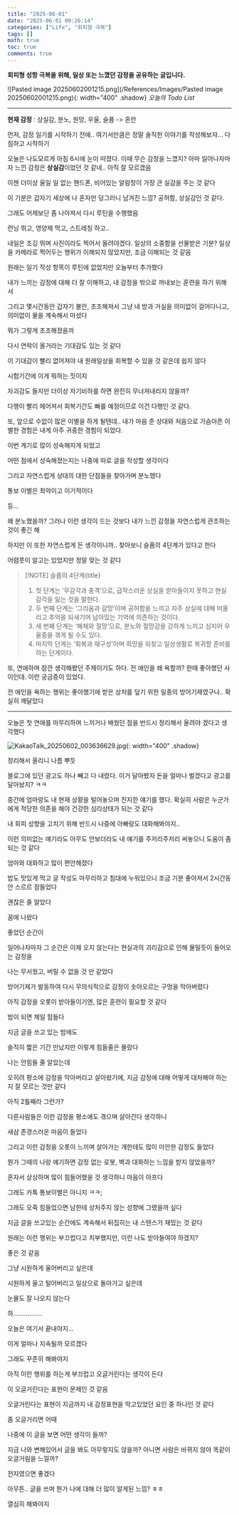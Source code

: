 ```yaml
---
title: "2025-06-01"
date: "2025-06-01 09:26:14"
categories: ["Life", "회피형 극복"]
tags: []
math: true
toc: true
comments: true
---
```


**회피형 성항 극복을 위해, 일상 또는 느꼈던 감정을 공유하는 글입니다.**

![Pasted image 20250602001215.png](/References/Images/Pasted image 20250602001215.png){: width="400" .shadow}
_오늘의 Todo List_

---

**현재 감정** : 상실감, 분노, 원망, 우울, 슬픔 -> 혼란

먼저, 감정 일기를 시작하기 전에.. 여기서만큼은 정말 솔직한 이야기를 작성해보자... 다짐하고 시작하기

오늘은 나도모르게 아침 6시에 눈이 떠졌다. 이때 무슨 감정을 느꼈지? 아마 일어나자마자 느낀 감정은 **상실감**이었던 것 같네.. 아직 잘 모르겠음

이젠 더이상 울일 일 없는 핸드폰, 비어있는 알람창이 가장 큰 실감을 주는 것 같다

이 기분은 갑자기 세상에 나 혼자만 덩그러니 남겨진 느낌? 공허함, 상실감인 것 같다.

그래도 어제보단 좀 나아져서 다시 루틴을 수행했음

런닝 뛰고, 영양제 먹고, 스트레칭 하고..

내일은 조깅 뛰며 사진이라도 찍어서 올려야겠다. 일상의 소중함을 선물받은 기분? 일상을 카메라로 찍어두는 행위가 이해되지 않았지만, 조금 이해되는 것 같음

원래는 일기 작성 항목이 루틴에 없었지만 오늘부터 추가했다

내가 느끼는 감정에 대해 더 잘 이해하고, 내 감정을 밖으로 꺼내보는 훈련을 하기 위해서

그리고 몇시간동안 갑자기 불안, 초조해져서 그냥 내 방과 거실을 의미없이 걸어다니고, 의미없이 물을 계속해서 마셨다

뭐가 그렇게 초조해졌을까

다시 연락이 올거라는 기대감도 있는 것 같다

이 기대감이 빨리 없어져야 내 원래일상을 회복할 수 있을 것 같은데 쉽지 않다

시험기간에 이게 뭐하는 짓이지

자괴감도 들지만 더이상 자기비하를 하면 완전히 무너져내리지 않을까?

다행이 빨리 헤어져서 회복기간도 빠를 예정이므로 이건 다행인 것 같다.

또, 앞으로 수없이 많은 이별을 하게 될텐데.. 내가 마음 준 상대와 처음으로 가슴아픈 이별한 경험은 내게 아주 귀중한 경험이 되었다.

이번 계기로 많이 성숙해지게 되었고

어떤 점에서 성숙해졌는지는 나중에 따로 글을 작성할 생각이다

그리고 자연스럽게 상대의 대한 단점들을 찾아가며 분노했다

통보 이별은 최악이고 이기적이다

등...

왜 분노했을까? 그러나 이런 생각이 드는 것보다 내가 느낀 감정을 자연스럽게 관조하는것이 좋긴 해

하지만 이 또한 자연스럽게 든 생각이니까.. 찾아보니 슬픔의 4단계가 있다고 한다

어렴풋이 알고는 있었지만 정말 맞는 것 같다

> [!NOTE] 슬픔의 4단계{title}
> 1. 첫 단계는 ‘무감각과 충격’으로, 급작스러운 상실을 받아들이지 못하고 현실감각을 잃는 것을 말한다.
> 2. 두 번째 단계는 ‘그리움과 갈망’이며 공허함을 느끼고 자주 상실에 대해 떠올리고 추억을 되새기며 남아있는 기억에 의존하는 것이다.
> 3. 세 번째 단계는 ‘해체와 절망’으로, 분노와 절망감을 강하게 느끼고 심지어 우울증을 겪게 될 수도 있다.
> 4. 마지막 단계는 ‘회복과 재구성’이며 희망을 되찾고 일상생활로 복귀할 준비를 하는 단계이다.

또, 연애하며 잠깐 생각해봤던 주제이기도 하다. 전 애인을 왜 욕할까? 한때 좋아했던 사이인데. 이런 궁금증이 있었다. 

전 애인을 욕하는 행위는 좋아했기에 받은 상처를 덮기 위한 일종의 방어기제였구나.. 확실히 깨달았다

---

오늘은 첫 연애를 마무리하며 느끼거나 배웠던 점을 반드시 정리해서 올려야 겠다고 생각했다

![KakaoTalk_20250602_003636629.jpg](/References/Images/KakaoTalk_20250602_003636629.jpg){: width="400" .shadow}

정리해서 올리니 나름 뿌듯

블로그에 있던 광고도 하나 빼고 다 내렸다. 이거 달아봤자 돈을 얼마나 벌겠다고 광고를 달아놨지? ㅋㅋ

중간에 엄마랑도 내 현재 상황을 털어놓으며 진지한 얘기를 했다. 확실히 사람은 누군가에게 적당한 의존을 해야 건강한 심리상태가 되는 것 같다

내 회피 성향을 고치기 위해 반드시 나중에 아빠랑도 대화해봐야지..

이런 의미없는 얘기라도 아무도 안보더라도 내 얘기를 주저리주저리 써놓으니 도움이 좀 되는 것 같다

엄마와 대화하고 많이 편안해졌다

밥도 맛있게 먹고 글 작성도 마무리하고 침대에 누워있으니 조금 기분 좋아져서 2시간동안 스르르 잠들었다

괜찮은 줄 알았다

꿈에 나왔다

좋았던 순간이

일어나자마자 그 순간은 이제 오지 않는다는 현실과의 괴리감으로 인해 물밀듯이 들어오는 감정을

나는 무서웠고, 버틸 수 없을 것 만 같았다

방어기제가 발동하여 다시 무의식적으로 감정이 솟아오르는 구멍을 막아버렸다

아직 감정을 오롯이 받아들이기엔, 많은 훈련이 필요할 것 같다

밤이 되면 제일 힘들다

지금 글을 쓰고 있는 밤에도

솔직히 짧은 기간 만났지만 이렇게 힘들줄은 몰랐다

나는 안힘들 줄 알았는데

오히려 평소에 감정을 막아버리고 살아왔기에, 지금 감정에 대해 어떻게 대처해야 하는지 잘 모르는 것만 같다

아직 2틀째라 그런가?

다른사람들은 이런 감정을 평소에도 겪으며 살아간다 생각하니

새삼 존경스러운 마음이 들었다

그리고 이런 감정을 오롯이 느끼며 살아가는 걔한테도 많이 미안한 감정도 들었다

뭔가 그때의 나랑 얘기하면 감정 없는 로봇, 벽과 대화하는 느낌을 받지 않았을까?

혼자서 상상하며 많이 힘들어했을 것 생각하니 마음이 아프다

그래도 카톡 통보이별은 아니지 ㅋㅋ;

그래도 오죽 힘들었으면 남한테 상처주지 않는 성향에 그랬을까 싶다

지금 글을 쓰고있는 순간에도 계속해서 뒤집히는 내 스탠스가 재밌는 것 같다

원래는 이런 행위는 부끄럽다고 치부했지만, 이런 나도 받아들여야 하겠지?

좋은 것 같음



그냥 시원하게 울어버리고 싶은데

시원하게 울고 털어버리고 일상으로 돌아가고 싶은데

눈물도 잘 나오지 않는다

하................

오늘은 여기서 끝내야지...

이게 얼마나 지속될까 모르겠다

그래도 꾸준히 해봐야지

아직 이런 행위를 하는게 부끄럽고 오글거린다는 생각이 든다

이 오글거린다는 표현이 문제인 것 같음

오글거린다는 표현이 지금까지 내 감정표현을 막고있었던 요인 중 하나인 것 같다

좀 오글거리면 어때

나중에 이 글을 보면 어떤 생각이 들까?

지금 나와 변해있어서 글을 봐도 아무렇지도 않을까? 아니면 사람은 바뀌지 않아 똑같이 오글거림을 느낄까?

전자였으면 좋겠다

아무튼.. 글을 쓰며 뭔가 나에 대해 더 많이 알게된 느낌? ㅎㅎ

열심히 해봐야지